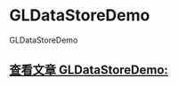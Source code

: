 # GLDataStoreDemo
GLDataStoreDemo
## [查看文章 GLDataStoreDemo:](http://grayluo.github.io/WeiFocusIo/%E6%95%B0%E6%8D%AE%E6%8C%81%E4%B9%85%E5%8C%96/2015/12/01/datastore/)


